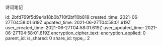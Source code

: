 诗词笔记

id: 2bfd769f5d9e4a18b0b710f2bf10b818
created_time: 2021-06-27T04:58:01.619Z
updated_time: 2021-06-27T04:58:01.619Z
user_created_time: 2021-06-27T04:58:01.619Z
user_updated_time: 2021-06-27T04:58:01.619Z
encryption_cipher_text: 
encryption_applied: 0
parent_id: 
is_shared: 0
share_id: 
type_: 2